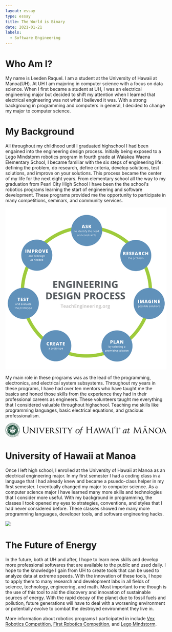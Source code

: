 ```yaml
---
layout: essay
type: essay
title: The World is Binary
date: 2021-01-21
labels:
  - Software Engineering
---
```

# Who Am I?
My name is Leeden Raquel. I am a student at the University of Hawaii at Manoa(UH). At UH I am majoring in computer science with a focus on data science. When I first became a student at UH, I was an electrical engineering major but decided to shift my attention when I learned that electrical engineering was not what I believed it was. With a strong backgroung in programming and computers in general, I decided to change my major to computer science. 

# My Background
All throughout my childhood until I graduated highschool I had been engained into the engineering design process. Initially being exposed to a Lego Mindstorm robotics program in fourth grade at Waiakea Waena Elementary School, I became familiar with the six steps of engineering life: defining the problem, do research, define criteria, develop solutions, test solutions, and improve on your solutions. This process became the center of my life for the next eight years. From elementary school all the way to my graduation from Pearl City High School I have been the the school's robotics programs learning the start of engineering and software development. These programs provided me the opportunity to participate in many competitions, seminars, and community services.

<img class="image-rounded" src="../images/EngDesignProc.png">

My main role in these programs was as the lead of the programming, electronics, and electrical system subsystems. Throughout my years in these programs, I have had over ten mentors who have taught me the basics and honed those skills from the experience they had in their professional careers as engineers. These volunteers taught me everything that I considered valuable throughout highschool. Teaching me skills like programming languages, basic electrical equations, and gracious professionalism.

<img class="image-rounded" src="../images/UHplaque.png">

# University of Hawaii at Manoa
Once I left high school, I enrolled at the University of Hawaii at Manoa as an electrical engineering major. In my first semester I had a coding class in a language that I had already knew and became a psuedo-class helper in my first semester. I eventually changed my major to computer science. As a computer science major I have learned many more skills and technologies that I consider more useful. With my background in programming, the classes I took opened my eyes to strategies, conventions, and styles that I had never considered before. These classes showed me many more programming languages, developer tools, and software engineering hacks.

<img class="image-rounded" src="../images/PhotoVotaic.png">

# The Future of Energy
In the future, both at UH and after, I hope to learn new skills and develop more professional softwares that are available to the public and used daily. I hope to the knowledge I gain from UH to create tools that can be used to analyze data at extreme speeds. With the innovation of these tools, I hope to apply them to many research and development labs in all fields of science, technology, engineering, and math. Most important to me though is the use of this tool to aid the discovery and innovation of sustainable sources of energy. With the rapid decay of the planet due to fossil fuels and pollution, future generations will have to deal with a worsening environment or potentially evolve to combat the destroyed environment they live in.

More information about robotics programs I participated in include [Vex Robotics Competition](https://www.vexrobotics.com/), [First Robotics Competition](https://www.firstinspires.org/), and [Lego Mindstorm](https://education.lego.com/en-us/discover#confidence).
